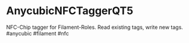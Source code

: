 # AnycubicNFCTaggerQT5
NFC-Chip tagger for Filament-Roles. Read existing tags, write new tags. #anycubic #filament #nfc
